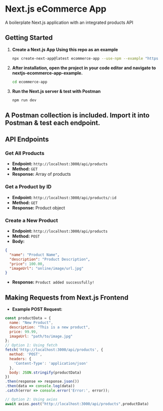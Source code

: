 # Next.js eCommerce App

A boilerplate Next.js application with an integrated products API

## Getting Started

1. **Create a Next.js App Using this repo as an example**
   ```bash
   npx create-next-app@latest ecommerce-app --use-npm --example "https://github.com/dCC-Online/nextjs-ecommerce-app-example"
   
2. **After installation, open the project in your code editor and navigate to nextjs-ecommerce-app-example.**
   ```bash
   cd ecommerce-app

2. **Run the Next.js server & test with Postman**
   ```bash
   npm run dev

## A Postman collection is included. Import it into Postman & test each endpoint.

## API Endpoints

### Get All Products

- **Endpoint:** `http://localhost:3000/api/products`
- **Method:** `GET`
- **Response:** Array of products

### Get a Product by ID

- **Endpoint:** `http://localhost:3000/api/products/:id`
- **Method:** `GET`
- **Response:** Product object

### Create a New Product

- **Endpoint:** `http://localhost:3000/api/products`
- **Method:** `POST`
- **Body:**
```json
{
  "name": "Product Name",
  "description": "Product Description",
  "price": 100.00,
  "imageUrl": "online/image/url.jpg"
}
```
- **Response:** `Product added successfully!`

## Making Requests from Next.js Frontend

- **Example POST Request:**
```javascript
const productData = {
  name: "New Product",
  description: "This is a new product",
  price: 99.99,
  imageUrl: "path/to/image.jpg"
};
// Option 1: Using fetch
fetch('http://localhost:3000/api/products', {
  method: 'POST',
  headers: {
    'Content-Type': 'application/json'
  },
  body: JSON.stringify(productData)
})
.then(response => response.json())
.then(data => console.log(data))
.catch(error => console.error('Error:', error));

// Option 2: Using axios
await axios.post("http://localhost:3000/api/products",productData)
```
